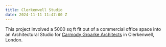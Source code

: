 ```yaml
---
title: Clerkenwell Studio
date: 2024-11-11 11:47:00 Z
---
```


This project involved a 5000 sq ft fit out of a commercial office space into an Architectural Studio for [Carmody Groarke Architects](https://www.carmodygroarke.com/) in Clerkenwell, London.

